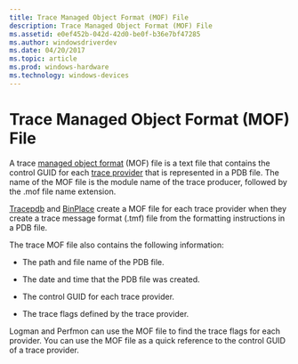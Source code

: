 ```yaml
---
title: Trace Managed Object Format (MOF) File
description: Trace Managed Object Format (MOF) File
ms.assetid: e0ef452b-042d-42d0-be0f-b36e7bf47285
ms.author: windowsdriverdev
ms.date: 04/20/2017
ms.topic: article
ms.prod: windows-hardware
ms.technology: windows-devices
---
```


# Trace Managed Object Format (MOF) File


A trace [managed object format](http://go.microsoft.com/fwlink/p/?linkid=74565) (MOF) file is a text file that contains the control GUID for each [trace provider](trace-provider.md) that is represented in a PDB file. The name of the MOF file is the module name of the trace producer, followed by the .mof file name extension.

[Tracepdb](tracepdb.md) and [BinPlace](binplace.md) create a MOF file for each trace provider when they create a trace message format (.tmf) file from the formatting instructions in a PDB file.

The trace MOF file also contains the following information:

-   The path and file name of the PDB file.

-   The date and time that the PDB file was created.

-   The control GUID for each trace provider.

-   The trace flags defined by the trace provider.

Logman and Perfmon can use the MOF file to find the trace flags for each provider. You can use the MOF file as a quick reference to the control GUID of a trace provider.
